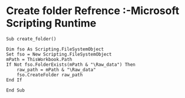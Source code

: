# Create folder Refrence :-Microsoft Scripting Runtime
    Sub create_folder()
    
    Dim fso As Scripting.FileSystemObject
    Set fso = New Scripting.FileSystemObject
    mPath = ThisWorkbook.Path
    If Not fso.FolderExists(mPath & "\Raw_data") Then
        raw_path = mPath & "\Raw_data"
        fso.CreateFolder raw_path
    End If
    
    End Sub
    
    


